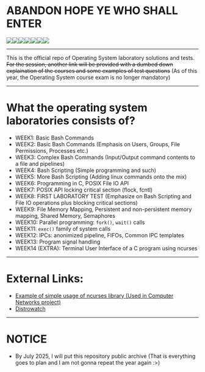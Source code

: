 # ABANDON HOPE YE WHO SHALL ENTER

<img src="https://img.shields.io/badge/ChatGPT-74aa9c?style=for-the-badge&logo=openai&logoColor=white"><img src="    https://img.shields.io/badge/Shell_Script-121011?style=for-the-badge&logo=gnu-bash&logoColor=white"><img src="    https://img.shields.io/badge/C-00599C?style=for-the-badge&logo=c&logoColor=white"><img src="    https://img.shields.io/badge/VSCode-0078D4?style=for-the-badge&logo=visual%20studio%20code&logoColor=white"><img src="    https://img.shields.io/badge/CLion-000000?style=for-the-badge&logo=clion&logoColor=white"><img src="https://img.shields.io/badge/Linux-FCC624?style=for-the-badge&logo=linux&logoColor=black"><img src="    https://img.shields.io/badge/Arch_Linux-1793D1?style=for-the-badge&logo=arch-linux&logoColor=white">

<hr>

This is the official repo of Operating System laboratory solutions and tests. ~~For the session, another link will be provided with a dumbed down explaination of the courses and some examples of test questions~~ (As of this year, the Operating System course exam is no longer mandatory)

<hr>

# What the operating system laboratories consists of?

- WEEK1: Basic Bash Commands
- WEEK2: Basic Bash Commands (Emphasis on Users, Groups, File Permissions, Processes etc.)
- WEEK3: Complex Bash Commands (Input/Output command contents to a file and pipelines)
- WEEK4: Bash Scripting (Simple programming and such)
- WEEK5: More Bash Scripting (Adding linux commands onto the mix)
- WEEK6: Programming in C, POSIX File IO API
- WEEK7: POSIX API locking critical section (flock, fcntl)
- WEEK8: FIRST LABORATORY TEST (Emphasize on Bash Scripting and File IO operations plus blocking critical sections)
- WEEK9: File Memory Mapping, Persistent and non-persistent memory mapping, Shared Memory, Semaphores
- WEEK10: Parallel programming: `fork()`, `wait()` calls
- WEEK11: `exec()` family of system calls
- WEEK12: IPCs: anonimized pipeline, FIFOs, Common IPC templates
- WEEK13: Program signal handling
- WEEK14 (EXTRA): Terminal User Interface of a C program using ncurses

<hr>

# External Links:

- <a href="https://github.com/sky11fca/Offline_messenger/blob/main/client.c">Example of simple usage of ncurses library (Used in Computer Networks project)</a>
- <a href="https://distrowatch.com/">Distrowatch</a>

<hr>

# NOTICE
- By July 2025, I will put this repository public archive (That is everything goes to plan and I am not gonna repeat the year again :>)

